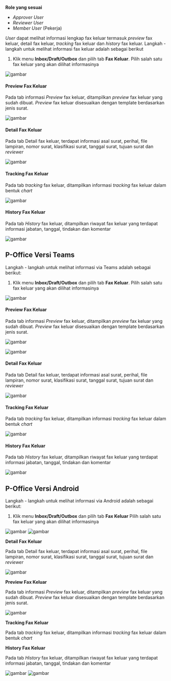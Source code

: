 **Role yang sesuai**

- *Approver User*
- *Reviewer User*
- *Member User* (Pekerja)

*User* dapat melihat informasi lengkap fax keluar termasuk *preview* fax keluar, detail fax keluar, *tracking* fax keluar dan *history* fax keluar. Langkah - langkah untuk melihat informasi fax keluar adalah sebagai berikut

1. Klik menu **Inbox/Draft/Outbox** dan pilih tab **Fax Keluar**. Pilih salah satu fax keluar yang akan dilihat informasinya

![gambar](SC_FaxKeluar/FK30.png)

#### **Preview Fax Keluar**

Pada tab informasi *Preview* fax keluar, ditampilkan *preview* fax keluar yang sudah dibuat. *Preview* fax keluar disesuaikan dengan template berdasarkan jenis surat.

![gambar](SC_FaxKeluar/CR08.png)

#### **Detail Fax Keluar**

Pada tab Detail fax keluar, terdapat informasi asal surat, perihal, file lampiran, nomor surat, klasifikasi surat, tanggal surat, tujuan surat dan *reviewer*

![gambar](SC_FaxKeluar/FK32.png)

#### **Tracking Fax Keluar**

Pada tab *tracking* fax keluar, ditampilkan informasi *tracking* fax keluar dalam bentuk *chart*

![gambar](SC_FaxKeluar/FK33.png)

#### **History Fax Keluar**

Pada tab *History* fax keluar, ditampilkan riwayat fax keluar yang terdapat informasi jabatan, tanggal, tindakan dan komentar

![gambar](SC_FaxKeluar/FK34.png)

## **P-Office Versi Teams**

Langkah - langkah untuk melihat informasi via Teams adalah sebagai berikut:

1. Klik menu **Inbox/Draft/Outbox** dan pilih tab **Fax Keluar**. Pilih salah satu fax keluar yang akan dilihat informasinya

![gambar](FaxKeluar/FK_Teams/FK30.png)

#### **Preview Fax Keluar**

Pada tab informasi *Preview* fax keluar, ditampilkan *preview* fax keluar yang sudah dibuat. *Preview* fax keluar disesuaikan dengan template berdasarkan jenis surat.

![gambar](FaxKeluar/FK_Teams/FK31.png)

![gambar](FaxKeluar/FK_Teams/FK32.png)

#### **Detail Fax Keluar**

Pada tab Detail fax keluar, terdapat informasi asal surat, perihal, file lampiran, nomor surat, klasifikasi surat, tanggal surat, tujuan surat dan *reviewer*

![gambar](FaxKeluar/FK_Teams/FK33.png)

#### **Tracking Fax Keluar**

Pada tab *tracking* fax keluar, ditampilkan informasi *tracking* fax keluar dalam bentuk *chart*

![gambar](FaxKeluar/FK_Teams/FK34.png)

#### **History Fax Keluar**

Pada tab *History* fax keluar, ditampilkan riwayat fax keluar yang terdapat informasi jabatan, tanggal, tindakan dan komentar

![gambar](FaxKeluar/FK_Teams/FK35.png)


## **P-Office Versi Android**

Langkah - langkah untuk melihat informasi via Android adalah sebagai berikut:

1. Klik menu **Inbox/Draft/Outbox** dan pilih tab **Fax Keluar** Pilih salah satu fax keluar yang akan dilihat informasinya

![gambar](FaxKeluar/FK_Android/InfoFK/A01.jpg) ![gambar](FaxKeluar/FK_Android/InfoFK/A02.jpg)

**Detail Fax Keluar**

Pada tab Detail fax keluar, terdapat informasi asal surat, perihal, file lampiran, nomor surat, klasifikasi surat, tanggal surat, tujuan surat dan _reviewer_

![gambar](FaxKeluar/FK_Android/InfoFK/D01.jpg)

**Preview Fax Keluar**

Pada tab informasi _Preview_ fax keluar, ditampilkan _preview_ fax keluar yang sudah dibuat. _Preview_ fax keluar disesuaikan dengan template berdasarkan jenis surat.

![gambar](FaxKeluar/FK_Android/InfoFK/P01.jpg)

**Tracking Fax Keluar**

Pada tab _tracking_ fax keluar, ditampilkan informasi _tracking_ fax keluar dalam bentuk _chart_

**History Fax Keluar**

Pada tab _History_ fax keluar, ditampilkan riwayat fax keluar yang terdapat informasi jabatan, tanggal, tindakan dan komentar

![gambar](FaxKeluar/FK_Android/InfoFK/H01.jpg) ![gambar](FaxKeluar/FK_Android/InfoFK/H02.jpg)
